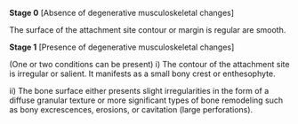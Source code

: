 **Stage 0**	[Absence of degenerative musculoskeletal changes]  

The surface of the attachment site contour or margin is regular are smooth.  

**Stage 1**	[Presence of degenerative musculoskeletal changes]  

(One or two conditions can be present)
i)	The contour of the attachment site is irregular or salient. It manifests as a small bony crest or enthesophyte.  

ii)	The bone surface either presents slight irregularities in the form of a diffuse granular texture or more significant types of bone remodeling such as bony excrescences, erosions, or cavitation (large perforations).

